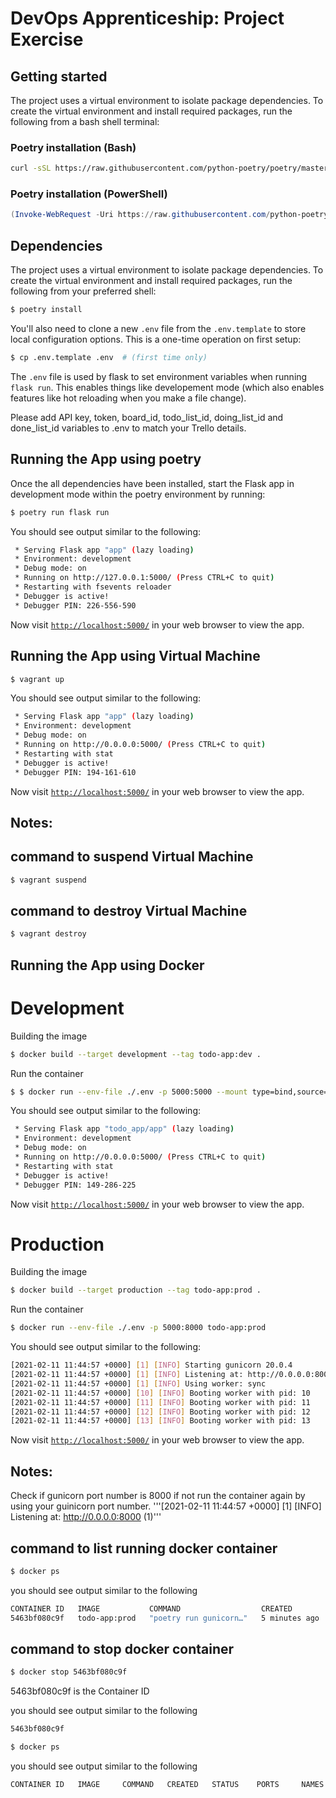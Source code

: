 # DevOps Apprenticeship: Project Exercise

## Getting started

The project uses a virtual environment to isolate package dependencies. To create the virtual environment and install required packages, run the following from a bash shell terminal:

### Poetry installation (Bash)

```bash
curl -sSL https://raw.githubusercontent.com/python-poetry/poetry/master/get-poetry.py | python
```

### Poetry installation (PowerShell)

```powershell
(Invoke-WebRequest -Uri https://raw.githubusercontent.com/python-poetry/poetry/master/get-poetry.py -UseBasicParsing).Content | python
```

## Dependencies

The project uses a virtual environment to isolate package dependencies. To create the virtual environment and install required packages, run the following from your preferred shell:

```bash
$ poetry install
```

You'll also need to clone a new `.env` file from the `.env.template` to store local configuration options. This is a one-time operation on first setup:

```bash
$ cp .env.template .env  # (first time only)
```

The `.env` file is used by flask to set environment variables when running `flask run`. This enables things like developement mode (which also enables features like hot reloading when you make a file change).

Please add API key, token, board_id, todo_list_id, doing_list_id and done_list_id variables to .env to match your Trello details.

## Running the App using poetry

Once the all dependencies have been installed, start the Flask app in development mode within the poetry environment by running:
```bash
$ poetry run flask run
```

You should see output similar to the following:
```bash
 * Serving Flask app "app" (lazy loading)
 * Environment: development
 * Debug mode: on
 * Running on http://127.0.0.1:5000/ (Press CTRL+C to quit)
 * Restarting with fsevents reloader
 * Debugger is active!
 * Debugger PIN: 226-556-590
```
Now visit [`http://localhost:5000/`](http://localhost:5000/) in your web browser to view the app.

## Running the App using Virtual Machine
```bash
$ vagrant up
```

You should see output similar to the following:
```bash
 * Serving Flask app "app" (lazy loading)
 * Environment: development
 * Debug mode: on
 * Running on http://0.0.0.0:5000/ (Press CTRL+C to quit)
 * Restarting with stat
 * Debugger is active!
 * Debugger PIN: 194-161-610
```
Now visit [`http://localhost:5000/`](http://localhost:5000/) in your web browser to view the app.

## Notes:

## command to suspend Virtual Machine
```bash
$ vagrant suspend
```
## command to destroy Virtual Machine
```bash
$ vagrant destroy
```

## Running the App using Docker

# Development

Building the image
```bash
$ docker build --target development --tag todo-app:dev .
```
Run the container
```bash
$ $ docker run --env-file ./.env -p 5000:5000 --mount type=bind,source="$(pwd)"/todo_app,target=/app/todo_app todo-app:dev
```


You should see output similar to the following:
```bash
 * Serving Flask app "todo_app/app" (lazy loading)
 * Environment: development
 * Debug mode: on
 * Running on http://0.0.0.0:5000/ (Press CTRL+C to quit)
 * Restarting with stat
 * Debugger is active!
 * Debugger PIN: 149-286-225
```
Now visit [`http://localhost:5000/`](http://localhost:5000/) in your web browser to view the app.

# Production

Building the image
```bash
$ docker build --target production --tag todo-app:prod .
```
Run the container
```bash
$ docker run --env-file ./.env -p 5000:8000 todo-app:prod
```

You should see output similar to the following:
```bash
[2021-02-11 11:44:57 +0000] [1] [INFO] Starting gunicorn 20.0.4
[2021-02-11 11:44:57 +0000] [1] [INFO] Listening at: http://0.0.0.0:8000 (1)
[2021-02-11 11:44:57 +0000] [1] [INFO] Using worker: sync
[2021-02-11 11:44:57 +0000] [10] [INFO] Booting worker with pid: 10
[2021-02-11 11:44:57 +0000] [11] [INFO] Booting worker with pid: 11
[2021-02-11 11:44:57 +0000] [12] [INFO] Booting worker with pid: 12
[2021-02-11 11:44:57 +0000] [13] [INFO] Booting worker with pid: 13
```
Now visit [`http://localhost:5000/`](http://localhost:5000/) in your web browser to view the app.

## Notes:
Check if gunicorn port number is 8000 if not run the container again by using your guinicorn port number.
'''[2021-02-11 11:44:57 +0000] [1] [INFO] Listening at: http://0.0.0.0:8000 (1)'''

## command to list running docker container
```bash
$ docker ps
```
you should see output similar to the following
```bash
CONTAINER ID   IMAGE           COMMAND                  CREATED         STATUS         PORTS                              NAMES
5463bf080c9f   todo-app:prod   "poetry run gunicorn…"   5 minutes ago   Up 5 minutes   5000/tcp, 0.0.0.0:5000->8000/tcp   happy_swirles
```

## command to stop docker container
```bash
$ docker stop 5463bf080c9f
```
5463bf080c9f is the Container ID

you should see output similar to the following
```bash
5463bf080c9f
```
```bash
$ docker ps
```
you should see output similar to the following
```bash
CONTAINER ID   IMAGE     COMMAND   CREATED   STATUS    PORTS     NAMES
```